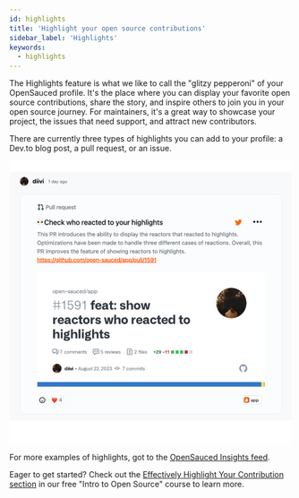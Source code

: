 ```yaml
---
id: highlights
title: 'Highlight your open source contributions'
sidebar_label: 'Highlights'
keywords:
  - highlights
---
```


The Highlights feature is what we like to call the "glitzy pepperoni" of your OpenSauced profile. It's the place where you can display your favorite open source contributions, share the story, and inspire others to join you in your open source journey. For maintainers, it's a great way to showcase your project, the issues that need support, and attract new contributors.

There are currently three types of highlights you can add to your profile: a Dev.to blog post, a pull request, or an issue.

![Example highlight](../../static/img/highlight.svg)

For more examples of highlights, got to the [OpenSauced Insights feed](https://insights.opensauced.pizza/feed).

Eager to get started? Check out the [Effectively Highlight Your Contribution section](https://github.com/open-sauced/intro/blob/main/06-the-secret-sauce.md#effectively-highlight-your-contributions) in our free "Intro to Open Source" course to learn more.
